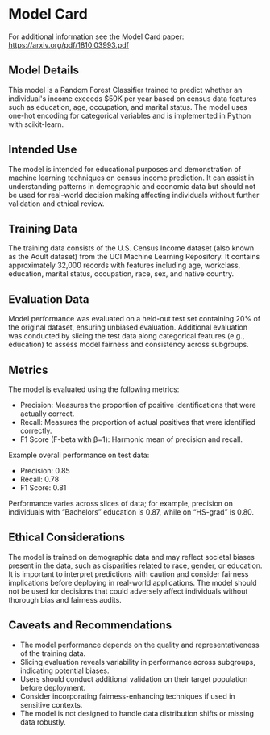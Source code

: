 # Model Card

For additional information see the Model Card paper: https://arxiv.org/pdf/1810.03993.pdf

## Model Details
This model is a Random Forest Classifier trained to predict whether an individual's income exceeds $50K per year based on census data features such as education, age, occupation, and marital status. The model uses one-hot encoding for categorical variables and is implemented in Python with scikit-learn.

## Intended Use
The model is intended for educational purposes and demonstration of machine learning techniques on census income prediction. It can assist in understanding patterns in demographic and economic data but should not be used for real-world decision making affecting individuals without further validation and ethical review.

## Training Data
The training data consists of the U.S. Census Income dataset (also known as the Adult dataset) from the UCI Machine Learning Repository. It contains approximately 32,000 records with features including age, workclass, education, marital status, occupation, race, sex, and native country.

## Evaluation Data
Model performance was evaluated on a held-out test set containing 20% of the original dataset, ensuring unbiased evaluation. Additional evaluation was conducted by slicing the test data along categorical features (e.g., education) to assess model fairness and consistency across subgroups.

## Metrics
The model is evaluated using the following metrics:
- Precision: Measures the proportion of positive identifications that were actually correct.
- Recall: Measures the proportion of actual positives that were identified correctly.
- F1 Score (F-beta with β=1): Harmonic mean of precision and recall.

Example overall performance on test data:

- Precision: 0.85
- Recall: 0.78
- F1 Score: 0.81

Performance varies across slices of data; for example, precision on individuals with “Bachelors” education is 0.87, while on “HS-grad” is 0.80.
## Ethical Considerations
The model is trained on demographic data and may reflect societal biases present in the data, such as disparities related to race, gender, or education. It is important to interpret predictions with caution and consider fairness implications before deploying in real-world applications. The model should not be used for decisions that could adversely affect individuals without thorough bias and fairness audits.

## Caveats and Recommendations
- The model performance depends on the quality and representativeness of the training data.
- Slicing evaluation reveals variability in performance across subgroups, indicating potential biases.
- Users should conduct additional validation on their target population before deployment.
- Consider incorporating fairness-enhancing techniques if used in sensitive contexts.
- The model is not designed to handle data distribution shifts or missing data robustly.

